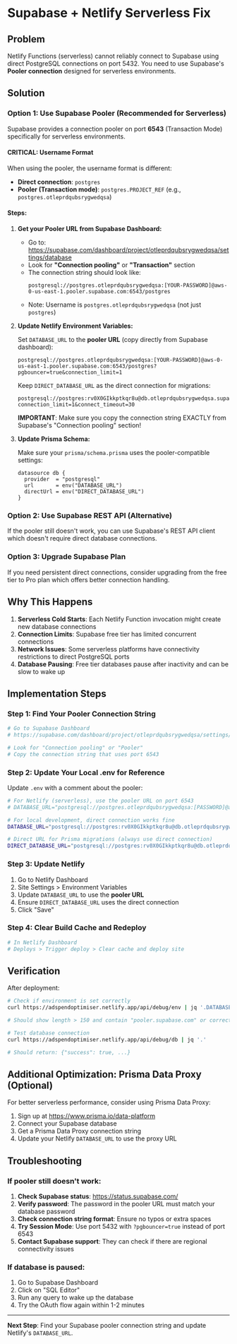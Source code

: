# Supabase + Netlify Serverless Fix

## Problem
Netlify Functions (serverless) cannot reliably connect to Supabase using direct PostgreSQL connections on port 5432. You need to use Supabase's **Pooler connection** designed for serverless environments.

## Solution

### Option 1: Use Supabase Pooler (Recommended for Serverless)

Supabase provides a connection pooler on port **6543** (Transaction Mode) specifically for serverless environments.

#### CRITICAL: Username Format

When using the pooler, the username format is different:
- **Direct connection**: `postgres`
- **Pooler (Transaction mode)**: `postgres.PROJECT_REF` (e.g., `postgres.otleprdqubsrygwedqsa`)

#### Steps:

1. **Get your Pooler URL from Supabase Dashboard:**
   - Go to: https://supabase.com/dashboard/project/otleprdqubsrygwedqsa/settings/database
   - Look for **"Connection pooling"** or **"Transaction"** section
   - The connection string should look like:
     ```
     postgresql://postgres.otleprdqubsrygwedqsa:[YOUR-PASSWORD]@aws-0-us-east-1.pooler.supabase.com:6543/postgres
     ```
   - Note: Username is `postgres.otleprdqubsrygwedqsa` (not just `postgres`)

2. **Update Netlify Environment Variables:**

   Set `DATABASE_URL` to the **pooler URL** (copy directly from Supabase dashboard):
   ```
   postgresql://postgres.otleprdqubsrygwedqsa:[YOUR-PASSWORD]@aws-0-us-east-1.pooler.supabase.com:6543/postgres?pgbouncer=true&connection_limit=1
   ```

   Keep `DIRECT_DATABASE_URL` as the direct connection for migrations:
   ```
   postgresql://postgres:rv0X0GIkkptkqr8u@db.otleprdqubsrygwedqsa.supabase.co:5432/postgres?connection_limit=1&connect_timeout=30
   ```

   **IMPORTANT**: Make sure you copy the connection string EXACTLY from Supabase's "Connection pooling" section!

3. **Update Prisma Schema:**

   Make sure your `prisma/schema.prisma` uses the pooler-compatible settings:
   ```prisma
   datasource db {
     provider  = "postgresql"
     url       = env("DATABASE_URL")
     directUrl = env("DIRECT_DATABASE_URL")
   }
   ```

### Option 2: Use Supabase REST API (Alternative)

If the pooler still doesn't work, you can use Supabase's REST API client which doesn't require direct database connections.

### Option 3: Upgrade Supabase Plan

If you need persistent direct connections, consider upgrading from the free tier to Pro plan which offers better connection handling.

## Why This Happens

1. **Serverless Cold Starts**: Each Netlify Function invocation might create new database connections
2. **Connection Limits**: Supabase free tier has limited concurrent connections
3. **Network Issues**: Some serverless platforms have connectivity restrictions to direct PostgreSQL ports
4. **Database Pausing**: Free tier databases pause after inactivity and can be slow to wake up

## Implementation Steps

### Step 1: Find Your Pooler Connection String

```bash
# Go to Supabase Dashboard
# https://supabase.com/dashboard/project/otleprdqubsrygwedqsa/settings/database

# Look for "Connection pooling" or "Pooler"
# Copy the connection string that uses port 6543
```

### Step 2: Update Your Local .env for Reference

Update `.env` with a comment about the pooler:

```bash
# For Netlify (serverless), use the pooler URL on port 6543
# DATABASE_URL="postgresql://postgres.otleprdqubsrygwedqsa:[PASSWORD]@aws-0-us-east-1.pooler.supabase.com:6543/postgres?pgbouncer=true&connection_limit=1"

# For local development, direct connection works fine
DATABASE_URL="postgresql://postgres:rv0X0GIkkptkqr8u@db.otleprdqubsrygwedqsa.supabase.co:5432/postgres?connection_limit=1&connect_timeout=30&pool_timeout=30"

# Direct URL for Prisma migrations (always use direct connection)
DIRECT_DATABASE_URL="postgresql://postgres:rv0X0GIkkptkqr8u@db.otleprdqubsrygwedqsa.supabase.co:5432/postgres?connection_limit=1&connect_timeout=30"
```

### Step 3: Update Netlify

1. Go to Netlify Dashboard
2. Site Settings > Environment Variables
3. Update `DATABASE_URL` to use the **pooler URL**
4. Ensure `DIRECT_DATABASE_URL` uses the direct connection
5. Click "Save"

### Step 4: Clear Build Cache and Redeploy

```bash
# In Netlify Dashboard
# Deploys > Trigger deploy > Clear cache and deploy site
```

## Verification

After deployment:

```bash
# Check if environment is set correctly
curl https://adspendoptimiser.netlify.app/api/debug/env | jq '.DATABASE_URL'

# Should show length > 150 and contain "pooler.supabase.com" or correct host

# Test database connection
curl https://adspendoptimiser.netlify.app/api/debug/db | jq '.'

# Should return: {"success": true, ...}
```

## Additional Optimization: Prisma Data Proxy (Optional)

For better serverless performance, consider using Prisma Data Proxy:

1. Sign up at https://www.prisma.io/data-platform
2. Connect your Supabase database
3. Get a Prisma Data Proxy connection string
4. Update your Netlify `DATABASE_URL` to use the proxy URL

## Troubleshooting

### If pooler still doesn't work:

1. **Check Supabase status**: https://status.supabase.com/
2. **Verify password**: The password in the pooler URL must match your database password
3. **Check connection string format**: Ensure no typos or extra spaces
4. **Try Session Mode**: Use port 5432 with `?pgbouncer=true` instead of port 6543
5. **Contact Supabase support**: They can check if there are regional connectivity issues

### If database is paused:

1. Go to Supabase Dashboard
2. Click on "SQL Editor"
3. Run any query to wake up the database
4. Try the OAuth flow again within 1-2 minutes

---

**Next Step**: Find your Supabase pooler connection string and update Netlify's `DATABASE_URL`.
